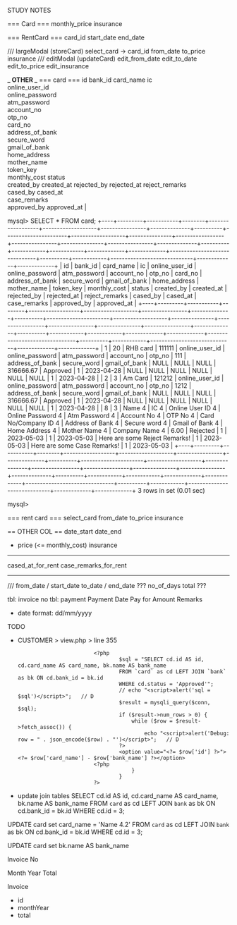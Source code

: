 STUDY NOTES

=== Card ===
monthly_price
insurance

=== RentCard ===
card_id
start_date
end_date

/// largeModal (storeCard)
select_card -> card_id
from_date
to_price
insurance
/// editModal (updateCard)
edit_from_date
edit_to_date
edit_to_price
edit_insurance

**_ OTHER _**
=== card ===
id
bank_id
card_name
ic  
online_user_id  
online_password  
atm_password  
account_no  
otp_no  
card_no  
address_of_bank  
secure_word  
gmail_of_bank  
home_address  
mother_name  
token_key  
monthly_cost
status  
created_by
created_at
rejected_by
rejected_at
reject_remarks  
cased_by
cased_at  
case_remarks  
approved_by
approved_at
|

mysql> SELECT \* FROM card;
+----+---------+-----------+--------+------------------+-------------------+----------------+--------------+----------+----------------------+-------------------+---------------+-----------------+----------------+---------------+----------------+--------------+----------+------------+------------+-------------+-------------+-------------------------------+----------+------------+-----------------------------+-------------+-------------+
| id | bank_id | card_name | ic | online_user_id | online_password | atm_password | account_no | otp_no | card_no | address_of_bank | secure_word | gmail_of_bank | home_address | mother_name | token_key | monthly_cost | status | created_by | created_at | rejected_by | rejected_at | reject_remarks | cased_by | cased_at | case_remarks | approved_by | approved_at |
+----+---------+-----------+--------+------------------+-------------------+----------------+--------------+----------+----------------------+-------------------+---------------+-----------------+----------------+---------------+----------------+--------------+----------+------------+------------+-------------+-------------+-------------------------------+----------+------------+-----------------------------+-------------+-------------+
| 1 | 20 | RHB card | 111111 | online_user_id | online_password | atm_password | account_no | otp_no | 111 | address_of_bank | secure_word | gmail_of_bank | NULL | NULL | NULL | 316666.67 | Approved | 1 | 2023-04-28 | NULL | NULL | NULL | NULL | NULL | NULL | 1 | 2023-04-28 |
| 2 | 3 | Am Card | 121212 | online_user_id | online_password | atm_password | account_no | otp_no | 1212 | address_of_bank | secure_word | gmail_of_bank | NULL | NULL | NULL | 316666.67 | Approved | 1 | 2023-04-28 | NULL | NULL | NULL | NULL | NULL | NULL | 1 | 2023-04-28 |
| 8 | 3 | Name 4 | IC 4 | Online User ID 4 | Online Password 4 | Atm Password 4 | Account No 4 | OTP No 4 | Card No/Company ID 4 | Address of Bank 4 | Secure word 4 | Gmail of Bank 4 | Home Address 4 | Mother Name 4 | Company Name 4 | 6.00 | Rejected | 1 | 2023-05-03 | 1 | 2023-05-03 | Here are some Reject Remarks! | 1 | 2023-05-03 | Here are some Case Remarks! | 1 | 2023-05-03 |
+----+---------+-----------+--------+------------------+-------------------+----------------+--------------+----------+----------------------+-------------------+---------------+-----------------+----------------+---------------+----------------+--------------+----------+------------+------------+-------------+-------------+-------------------------------+----------+------------+-----------------------------+-------------+-------------+
3 rows in set (0.01 sec)

mysql>

=== rent card ===
select_card
from_date
to_price
insurance

== OTHER COL ==
date_start
date_end

- price (<= monthly_cost)
  insurance

---

cased_at_for_rent
case_remarks_for_rent

---

///
from_date / start_date
to_date / end_date
???
no_of_days
total
???

tbl: invoice
no
tbl: payment
Payment Date
Pay for
Amount
Remarks

- date format: dd/mm/yyyy

TODO

- CUSTOMER > view.php > line 355
  <!-- list cards ({card_name} - {bank_name}) -->

                              <?php
                                      $sql = "SELECT cd.id AS id, cd.card_name AS card_name, bk.name AS bank_name
                                      FROM `card` as cd LEFT JOIN `bank` as bk ON cd.bank_id = bk.id
                                      WHERE cd.status = 'Approved'";
                                      // echo "<script>alert('sql = $sql')</script>";   // D
                                      $result = mysqli_query($conn, $sql);
                                      if ($result->num_rows > 0) {
                                          while ($row = $result->fetch_assoc()) {
                                              echo "<script>alert('Debug: row = " . json_encode($row) . "')</script>";   // D
                                      ?>
                                      <option value="<?= $row['id'] ?>"><?= $row['card_name'] - $row['bank_name'] ?></option>
                              <?php
                                          }
                                      }
                              ?>

- update join tables
  SELECT cd.id AS id, cd.card_name AS card_name, bk.name AS bank_name
  FROM `card` as cd LEFT JOIN `bank` as bk ON cd.bank_id = bk.id
  WHERE cd.id = 3;

UPDATE card set card_name = 'Name 4.2'
FROM `card` as cd LEFT JOIN `bank` as bk ON cd.bank_id = bk.id
WHERE cd.id = 3;

UPDATE card set bk.name AS bank_name

<!-- TO BE CONTINUE HERE -->

Invoice No</th>

<th>Month Year</th>
<th>Total

Invoice

- id
- monthYear
- total
